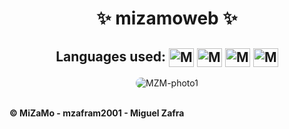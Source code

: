 <h1 align="center">✨ mizamoweb ✨</h1>
<div align="center">
 <h2>Languages used: <img align="center" alt="MZM-HTML" height="30" width="40" src="https://cdn.jsdelivr.net/gh/devicons/devicon/icons/html5/html5-plain.svg">
  <img align="center" alt="MZM-CSS" height="30" width="40" src="https://cdn.jsdelivr.net/gh/devicons/devicon/icons/css3/css3-plain.svg">
  <img align="center" alt="MZM-Bootstrap" height="30" width="40" src="https://cdn.jsdelivr.net/gh/devicons/devicon/icons/bootstrap/bootstrap-plain.svg" />
  <img align="center" alt="MZM-Js" height="30" width="40" src="https://cdn.jsdelivr.net/gh/devicons/devicon/icons/javascript/javascript-plain.svg"></h2>
</div>
  <div align="center">
    <img alt="MZM-photo1" style="border-radius:50px;" src="https://i.imgur.com/5eakwSP.png">
  </div>
  <div>
    <br>
       <b><p>© MiZaMo - mzafram2001 - Miguel Zafra</p></b>
  </div>
